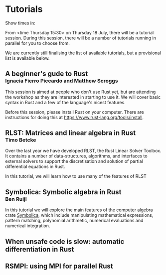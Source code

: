 # Tutorials

Show times in: <timeselector>

From <time Thursday 15:30> on Thursday 18 July, there will be a tutorial session.
During this session, there will be a number of tutorials running in parallel for you to choose
from.

We are currently still finalising the list of available tutorials, but a provisional list is
available below.

<h2 style='margin-bottom:0px'>A beginner's gude to Rust</h2>
<h3 style='margin-top:0px'>Ignacia Fierro Piccardo and Matthew Scroggs</h3>

This session is aimed at people who don't use Rust yet, but are attending the workshop as they
are interested in starting to use it. We will cover basic syntax in Rust and a few of the language's
nicest features.

Before this session, please install Rust on your computer. There are instructions for doing
this at https://www.rust-lang.org/tools/install.

<h2 style='margin-bottom:0px'>RLST: Matrices and linear algebra in Rust</h2>
<h3 style='margin-top:0px'>Timo Betcke</h3>

Over the last year we have developed RLST, the Rust Linear Solver Toolbox. It contains a number of data-structures, algorithms, and interfaces
to external solvers to support the discretisation and solution of partial differential equations in Rust.

In this tutorial, we will learn how to use many of the features of RLST

<h2 style='margin-bottom:0px'>Symbolica: Symbolic algebra in Rust</h2>
<h3 style='margin-top:0px'>Ben Ruijl</h3>

In this tutorial we will explore the main features of the computer algebra crate [Symbolica](https://crates.io/crates/symbolica), which
include manipulating mathematical expressions, pattern matching, polynomial arithmetic, numerical evaluations and numerical
integration.

## When unsafe code is slow: automatic differentiation in Rust

## RSMPI: using MPI for parallel Rust

